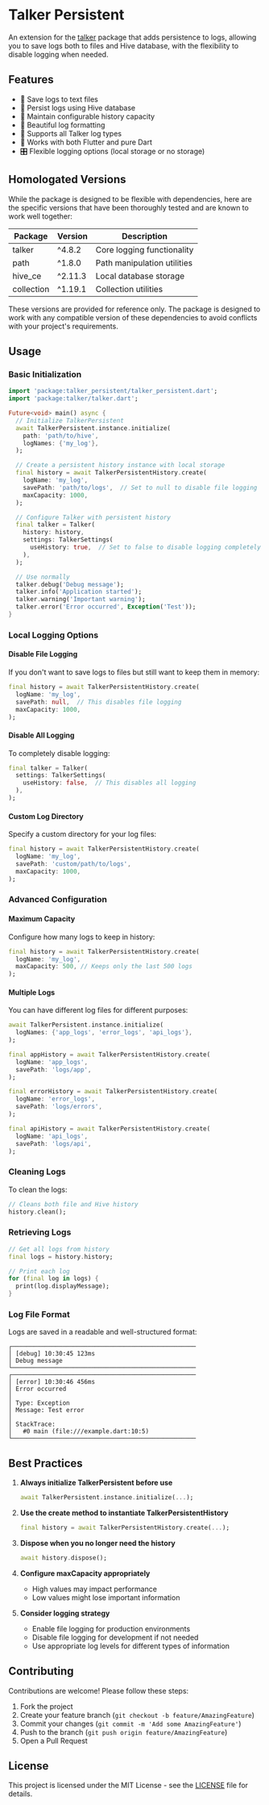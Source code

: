 <!-- 
This README describes the package. If you publish this package to pub.dev,
this README's contents appear on the landing page for your package.

For information about how to write a good package README, see the guide for
[writing package pages](https://dart.dev/tools/pub/writing-package-pages). 

For general information about developing packages, see the Dart guide for
[creating packages](https://dart.dev/guides/libraries/create-packages)
and the Flutter guide for
[developing packages and plugins](https://flutter.dev/to/develop-packages). 
-->

# Talker Persistent

An extension for the [talker](https://pub.dev/packages/talker) package that adds persistence to logs, allowing you to save logs both to files and Hive database, with the flexibility to disable logging when needed.

## Features

- 📝 Save logs to text files
- 💾 Persist logs using Hive database
- 🔄 Maintain configurable history capacity
- 🎨 Beautiful log formatting
- 🚀 Supports all Talker log types
- 📱 Works with both Flutter and pure Dart
- 🎛️ Flexible logging options (local storage or no storage)


## Homologated Versions

While the package is designed to be flexible with dependencies, here are the specific versions that have been thoroughly tested and are known to work well together:

| Package | Version | Description |
|---------|---------|-------------|
| talker |  ^4.8.2 | Core logging functionality |
| path |  ^1.8.0 | Path manipulation utilities |
| hive_ce |  ^2.11.3 | Local database storage |
| collection |  ^1.19.1 | Collection utilities |

These versions are provided for reference only. The package is designed to work with any compatible version of these dependencies to avoid conflicts with your project's requirements.

## Usage

### Basic Initialization

```dart
import 'package:talker_persistent/talker_persistent.dart';
import 'package:talker/talker.dart';

Future<void> main() async {
  // Initialize TalkerPersistent
  await TalkerPersistent.instance.initialize(
    path: 'path/to/hive',
    logNames: {'my_log'},
  );

  // Create a persistent history instance with local storage
  final history = await TalkerPersistentHistory.create(
    logName: 'my_log',
    savePath: 'path/to/logs',  // Set to null to disable file logging
    maxCapacity: 1000,
  );

  // Configure Talker with persistent history
  final talker = Talker(
    history: history,
    settings: TalkerSettings(
      useHistory: true,  // Set to false to disable logging completely
    ),
  );

  // Use normally
  talker.debug('Debug message');
  talker.info('Application started');
  talker.warning('Important warning');
  talker.error('Error occurred', Exception('Test'));
}
```

### Local Logging Options

#### Disable File Logging

If you don't want to save logs to files but still want to keep them in memory:

```dart
final history = await TalkerPersistentHistory.create(
  logName: 'my_log',
  savePath: null,  // This disables file logging
  maxCapacity: 1000,
);
```

#### Disable All Logging

To completely disable logging:

```dart
final talker = Talker(
  settings: TalkerSettings(
    useHistory: false,  // This disables all logging
  ),
);
```

#### Custom Log Directory

Specify a custom directory for your log files:

```dart
final history = await TalkerPersistentHistory.create(
  logName: 'my_log',
  savePath: 'custom/path/to/logs',
  maxCapacity: 1000,
);
```

### Advanced Configuration

#### Maximum Capacity

Configure how many logs to keep in history:

```dart
final history = await TalkerPersistentHistory.create(
  logName: 'my_log',
  maxCapacity: 500, // Keeps only the last 500 logs
);
```

#### Multiple Logs

You can have different log files for different purposes:

```dart
await TalkerPersistent.instance.initialize(
  logNames: {'app_logs', 'error_logs', 'api_logs'},
);

final appHistory = await TalkerPersistentHistory.create(
  logName: 'app_logs',
  savePath: 'logs/app',
);

final errorHistory = await TalkerPersistentHistory.create(
  logName: 'error_logs',
  savePath: 'logs/errors',
);

final apiHistory = await TalkerPersistentHistory.create(
  logName: 'api_logs',
  savePath: 'logs/api',
);
```

### Cleaning Logs

To clean the logs:

```dart
// Cleans both file and Hive history
history.clean();
```

### Retrieving Logs

```dart
// Get all logs from history
final logs = history.history;

// Print each log
for (final log in logs) {
  print(log.displayMessage);
}
```

### Log File Format

Logs are saved in a readable and well-structured format:

```
┌───────────────────────────────────────────────────
│ [debug] 10:30:45 123ms
│ Debug message
└───────────────────────────────────────────────────
┌───────────────────────────────────────────────────
│ [error] 10:30:46 456ms
│ Error occurred
│
│ Type: Exception
│ Message: Test error
│
│ StackTrace:
│   #0 main (file:///example.dart:10:5)
└───────────────────────────────────────────────────
```

## Best Practices

1. **Always initialize TalkerPersistent before use**
   ```dart
   await TalkerPersistent.instance.initialize(...);
   ```

2. **Use the create method to instantiate TalkerPersistentHistory**
   ```dart
   final history = await TalkerPersistentHistory.create(...);
   ```

3. **Dispose when you no longer need the history**
   ```dart
   await history.dispose();
   ```

4. **Configure maxCapacity appropriately**
   - High values may impact performance
   - Low values might lose important information

5. **Consider logging strategy**
   - Enable file logging for production environments
   - Disable file logging for development if not needed
   - Use appropriate log levels for different types of information

## Contributing

Contributions are welcome! Please follow these steps:

1. Fork the project
2. Create your feature branch (`git checkout -b feature/AmazingFeature`)
3. Commit your changes (`git commit -m 'Add some AmazingFeature'`)
4. Push to the branch (`git push origin feature/AmazingFeature`)
5. Open a Pull Request

## License

This project is licensed under the MIT License - see the [LICENSE](LICENSE) file for details.
